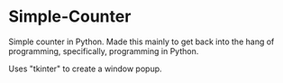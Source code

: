 # Simple-Counter
Simple counter in Python. Made this mainly to get back into the hang of programming, specifically, programming in Python. 

Uses "tkinter" to create a window popup. 
